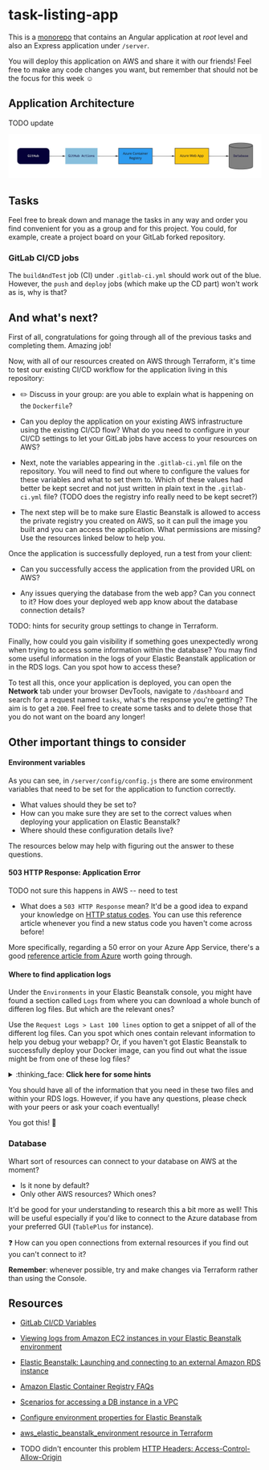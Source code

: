 # task-listing-app

This is a [monorepo](https://github.com/joelparkerhenderson/monorepo_vs_polyrepo) that contains an Angular application at *root* level and also an Express application under `/server`.

You will deploy this application on AWS and share it with our friends! Feel free to make any code changes you want, but remember that should not be the focus for this week :relaxed:

## Application Architecture

TODO update

![Task Listing App Architecture](server/assets/task-listing-app-architecture.jpg?raw=true "Task Listing App Architecture")

## Tasks

Feel free to break down and manage the tasks in any way and order you find convenient for you as a group and for this project. You could, for example, create a project board on your GitLab forked repository.

### GitLab CI/CD jobs

The `buildAndTest` job (CI) under `.gitlab-ci.yml` should work out of the blue. However, the `push` and `deploy` jobs (which make up the CD part) won't work as is, why is that?

## And what's next?

First of all, congratulations for going through all of the previous tasks and completing them. Amazing job!

Now, with all of our resources created on AWS through Terraform, it's time to test our existing CI/CD workflow for the application living in this repository:

- :pencil2: Discuss in your group: are you able to explain what is happening on the `Dockerfile`?

- Can you deploy the application on your existing AWS infrastructure using the existing CI/CD flow? What do you need to configure in your CI/CD settings to let your GitLab jobs have access to your resources on AWS?

- Next, note the variables appearing in the `.gitlab-ci.yml` file on the repository. You will need to find out where to configure the values for these variables and what to set them to. Which of these values had better be kept secret and not just written in plain text in the `.gitlab-ci.yml` file? (TODO does the registry info really need to be kept secret?)

- The next step will be to make sure Elastic Beanstalk is allowed to access the private registry you created on AWS, so it can pull the image you built and you can access the application. What permissions are missing? Use the resources linked below to help you. 

Once the application is successfully deployed, run a test from your client:

- Can you successfully access the application from the provided URL on AWS?

- Any issues querying the database from the web app? Can you connect to it? How does your deployed web app know about the database connection details? 

TODO: hints for security group settings to change in Terraform.

Finally, how could you gain visibility if something goes unexpectedly wrong when trying to access some information within the database? You may find some useful information in the logs of your Elastic Beanstalk application or in the RDS logs. Can you spot how to access these?

To test all this, once your application is deployed, you can open the **Network** tab under your browser DevTools, navigate to `/dashboard` and search for a request named `tasks`, what's the response you're getting? The aim is to get a `200`. Feel free to create some tasks and to delete those that you do not want on the board any longer!

## Other important things to consider

#### Environment variables

As you can see, in `/server/config/config.js` there are some environment variables that need to be set for the application to function correctly.

- What values should they be set to?
- How can you make sure they are set to the correct values when deploying your application on Elastic Beanstalk?
- Where should these configuration details live?

The resources below may help with figuring out the answer to these questions.

#### 503 HTTP Response: Application Error

TODO not sure this happens in AWS -- need to test

- What does a `503 HTTP Response` mean? It'd be a good idea to expand your knowledge on [HTTP status codes](https://developer.mozilla.org/en-US/docs/Web/HTTP/Status). You can use this reference article whenever you find a new status code you haven't come across before!

More specifically, regarding a 50 error on your Azure App Service, there's a good [reference article from Azure](https://docs.microsoft.com/en-us/azure/app-service/troubleshoot-http-502-http-503) worth going through.

#### Where to find application logs

Under the `Environments` in your Elastic Beanstalk console, you might have found a section called `Logs` from where you can download a whole bunch of differen log files. But which are the relevant ones?

Use the `Request Logs > Last 100 lines` option to get a snippet of all of the different log files.
Can you spot which ones contain relevant information to help you debug your webapp?
Or, if you haven't got Elastic Beanstalk to successfully deploy your Docker image, can you find out what the issue might be from one of these log files?


<details>
<summary>:thinking_face: <b>Click here for some hints</b></summary>

Have a look at the `eb-engine.log` file and the log files under `/var/log/eb-docker/containers/eb-current-app/`
What sort of information can we extract from them? Which parts of the system emit these logs?

</details>

You should have all of the information that you need in these two files and within your RDS logs. 
However, if you have any questions, please check with your peers or ask your coach eventually!

You got this! :star2:

### Database

Whart sort of resources can connect to your database on AWS at the moment?
- Is it none by default? 
- Only other AWS resources? Which ones?

It'd be good for your understanding to research this a bit more as well! This will be useful especially if you'd like to connect to the Azure database from your preferred GUI (`TablePlus` for instance).

❓ How can you open connections from external resources if you find out you can't connect to it?

**Remember**: whenever possible, try and make changes via Terraform rather than using the Console.

## Resources

- [GitLab CI/CD Variables](https://docs.gitlab.com/ee/ci/variables/)
- [Viewing logs from Amazon EC2 instances in your Elastic Beanstalk environment](https://docs.aws.amazon.com/elasticbeanstalk/latest/dg/using-features.logging.html)
- [Elastic Beanstalk: Launching and connecting to an external Amazon RDS instance](https://docs.aws.amazon.com/elasticbeanstalk/latest/dg/rds-external-defaultvpc.html)
- [Amazon Elastic Container Registry FAQs](https://aws.amazon.com/ecr/faqs/)
- [Scenarios for accessing a DB instance in a VPC](https://docs.aws.amazon.com/AmazonRDS/latest/UserGuide/USER_VPC.Scenarios.html#USER_VPC.Scenario1)
- [Configure environment properties for Elastic Beanstalk](https://docs.aws.amazon.com/elasticbeanstalk/latest/dg/command-options-general.html#command-options-general-elasticbeanstalkapplicationenvironment)
- [aws_elastic_beanstalk_environment resource in Terraform](https://registry.terraform.io/providers/hashicorp/aws/latest/docs/resources/elastic_beanstalk_environment)



- TODO didn't encounter this problem [HTTP Headers: Access-Control-Allow-Origin](https://developer.mozilla.org/en-US/docs/Web/HTTP/Headers/Access-Control-Allow-Origin)

